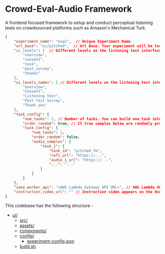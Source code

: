 # Crowd-Eval-Audio Framework

A frontend focused framework to setup and conduct perceptual listening tests on crowdsourced platforms such as Amazon's Mechanical Turk.  

```json
{
    "experiment_name": "exp2",  // Unique Experiment Name
    "url_base": "ui/pitched",  // Url Base. Your experiment will be located at https://<your domain>/ui/pitched/index.html
    "ui_levels": [  // Different levels on the listening test interface. Should match with level names
        "overview",
        "consent",
        "task",
        "post_survey",
        "thanks"
    ],
    "ui_levels_names": [ // Different levels on the listening test interface. Should match with levels above.
        "Overview",
        "Consent",
        "Listening Test",
        "Post Test Survey",
        "Thank you"
    ],
    "task_config": {
        "num_tasks": 1, // Number of tasks. You can build one task interface and loop multiple samples. 
        "order_random": true, // If true samples below are randomly presented. 
        "task_config": {
            "num_tasks": 1,
            "order_random": false,
            "audio_samples": {
                "task_1": {
                    "task_id": "pitched_fm",
                    "ref1_url": "https://...",
                    "audio_1_url": "https://...",
                    "...": "..."
                }
            }
        }
    },
    "save_worker_api": "<AWS Lambda Gateway API URL>", // AWS Lambda API. If left blank, API call is skipped. 
    "instruction_video_url": "" // Instruction video appears on the Overview page. If left blank, not shown.
} 


```

This codebase has the following structure - 

* [ui/](./ui)
    * [src/](./ui/src)
    * [assets/](./ui/src/assets)
    * [components/](./ui/src/components)
    * [config/](./ui/src/config)
        * [experiment-config.json](./ui/src/config/experiment-config.json)
    * [build.sh](./ui/build.sh)
